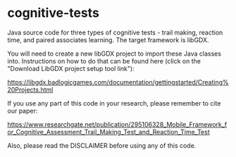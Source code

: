 # cognitive-tests
Java source code for three types of cognitive tests - trail making,
reaction time, and paired associates learning. The target framework is libGDX.

You will need to create a new libGDX project to import these Java
classes into. Instructions on how to do that can be found here (click on
the "Download LibGDX project setup tool link"):

https://libgdx.badlogicgames.com/documentation/gettingstarted/Creating%20Projects.html

If you use any part of this code in your research, please remember to cite our paper:

https://www.researchgate.net/publication/295106328_Mobile_Framework_for_Cognitive_Assessment_Trail_Making_Test_and_Reaction_Time_Test

Also, please read the DISCLAIMER before using any of this code.
